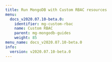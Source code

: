 ```yaml
---
title: Run MongoDB with Custom RBAC resources
menu:
  docs_v2020.07.10-beta.0:
    identifier: mg-custom-rbac
    name: Custom RBAC
    parent: mg-mongodb-guides
    weight: 85
menu_name: docs_v2020.07.10-beta.0
info:
  version: v2020.07.10-beta.0
---
```


